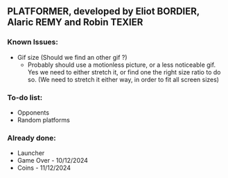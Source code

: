 ## PLATFORMER, developed by Eliot BORDIER, Alaric REMY and Robin TEXIER

### Known Issues:
 - Gif size (Should we find an other gif ?)
   - Probably should use a motionless picture, or a less noticeable gif. Yes we need to either stretch it, or find one the right size ratio to do so. (We need to stretch it either way, in order to fit all screen sizes)

### To-do list:
 - Opponents
 - Random platforms

### Already done:
 - Launcher
 - Game Over - 10/12/2024
 - Coins - 11/12/2024
